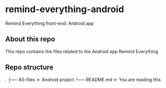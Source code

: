 # remind-everything-android
Remind Everything front-end: Android app

## About this repo
This repo contains the files related to the Android app Remind Everything

## Repo structure
.
├── AS-files    <- Android project
└── README.md	<- You are reading this
